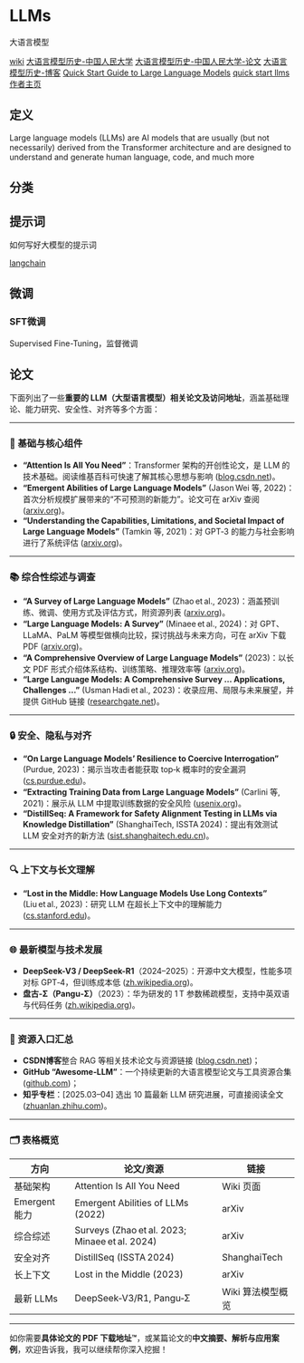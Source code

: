 # LLMs

大语言模型

[wiki](https://en.wikipedia.org/wiki/Large_language_model )
[大语言模型历史-中国人民大学](http://ai.ruc.edu.cn/research/science/20230605100.html )
[大语言模型历史-中国人民大学-论文](https://arxiv.org/abs/2303.18223 )
[大语言模型历史-博客](https://juejin.cn/post/7226541360044556343 )
[Quick Start Guide to Large Language Models](https://archive.org/details/quick-start-guide-to-large-language-models-strategies-and-best-practices-for-usi_202407/page/n5/mode/2up?view=theater)
[quick start llms 作者主页](https://sinanozdemir.ai/#publications)


## 定义

Large language models (LLMs) are AI models that are usually (but not necessarily) derived from the Transformer architecture and are designed to understand and generate human language, code, and much more


## 分类

## 提示词


如何写好大模型的提示词

[langchain](https://python.langchain.com/docs/introduction/)

## 微调

### SFT微调
Supervised Fine-Tuning，监督微调


## 论文

下面列出了一些**重要的 LLM（大型语言模型）相关论文及访问地址**，涵盖基础理论、能力研究、安全性、对齐等多个方面：

---

### 📘 基础与核心组件

* **“Attention Is All You Need”**：Transformer 架构的开创性论文，是 LLM 的技术基础。阅读维基百科可快速了解其核心思想与影响 ([blog.csdn.net][1])。
* **“Emergent Abilities of Large Language Models”** (Jason Wei 等, 2022)：首次分析规模扩展带来的“不可预测的新能力”。论文可在 arXiv 查阅 ([arxiv.org][2])。
* **“Understanding the Capabilities, Limitations, and Societal Impact of Large Language Models”** (Tamkin 等, 2021)：对 GPT‑3 的能力与社会影响进行了系统评估 ([arxiv.org][3])。

---

### 📚 综合性综述与调查

* **“A Survey of Large Language Models”** (Zhao et al., 2023)：涵盖预训练、微调、使用方式及评估方式，附资源列表 ([arxiv.org][4])。
* **“Large Language Models: A Survey”** (Minaee et al., 2024)：对 GPT、LLaMA、PaLM 等模型做横向比较，探讨挑战与未来方向，可在 arXiv 下载 PDF ([arxiv.org][5])。
* **“A Comprehensive Overview of Large Language Models”** (2023)：以长文 PDF 形式介绍体系结构、训练策略、推理效率等 ([arxiv.org][6])。
* **“Large Language Models: A Comprehensive Survey … Applications, Challenges …”** (Usman Hadi et al., 2023)：收录应用、局限与未来展望，并提供 GitHub 链接 ([researchgate.net][7])。

---

### 🔒 安全、隐私与对齐

* **“On Large Language Models’ Resilience to Coercive Interrogation”** (Purdue, 2023)：揭示当攻击者能获取 top‑k 概率时的安全漏洞 ([cs.purdue.edu][8])。
* **“Extracting Training Data from Large Language Models”** (Carlini 等, 2021)：展示从 LLM 中提取训练数据的安全风险 ([usenix.org][9])。
* **“DistillSeq: A Framework for Safety Alignment Testing in LLMs via Knowledge Distillation”** (ShanghaiTech, ISSTA 2024)：提出有效测试 LLM 安全对齐的新方法 ([sist.shanghaitech.edu.cn][10])。

---

### 🔍 上下文与长文理解

* **“Lost in the Middle: How Language Models Use Long Contexts”** (Liu et al., 2023)：研究 LLM 在超长上下文中的理解能力 ([cs.stanford.edu][11])。

---

### 🌐 最新模型与技术发展

* **DeepSeek-V3 / DeepSeek-R1**（2024–2025）：开源中文大模型，性能多项对标 GPT‑4，但训练成本低 ([zh.wikipedia.org][12])。
* **盘古‑Σ（Pangu‑Σ）**（2023）：华为研发的 1 T 参数稀疏模型，支持中英双语与代码任务 ([zh.wikipedia.org][13])。

---

### 🔗 资源入口汇总

* **CSDN博客**整合 RAG 等相关技术论文与资源链接 ([blog.csdn.net][1])；
* **GitHub “Awesome‑LLM”**：一个持续更新的大语言模型论文与工具资源合集 ([github.com][14])；
* **知乎专栏**：\[2025.03–04] 选出 10 篇最新 LLM 研究进展，可直接阅读全文 ([zhuanlan.zhihu.com][15])。

---

### 🗂 表格概览

| 方向          | 论文/资源                                          | 链接           |
| ----------- | ---------------------------------------------- | ------------ |
| 基础架构        | Attention Is All You Need                      | Wiki 页面      |
| Emergent 能力 | Emergent Abilities of LLMs (2022)              | arXiv        |
| 综合综述        | Surveys (Zhao et al. 2023; Minaee et al. 2024) | arXiv        |
| 安全对齐        | DistillSeq (ISSTA 2024)                        | ShanghaiTech |
| 长上下文        | Lost in the Middle (2023)                      | arXiv        |
| 最新 LLMs     | DeepSeek‑V3/R1, Pangu‑Σ                        | Wiki 算法模型概览  |

---

如你需要**具体论文的 PDF 下载地址™**，或某篇论文的**中文摘要、解析与应用案例**，欢迎告诉我，我可以继续帮你深入挖掘！

[1]: https://blog.csdn.net/weixin_44885180/article/details/140368817?utm_source=chatgpt.com "大模型论文、github地址汇总原创 - CSDN博客"
[2]: https://arxiv.org/abs/2206.07682?utm_source=chatgpt.com "Emergent Abilities of Large Language Models"
[3]: https://arxiv.org/abs/2102.02503?utm_source=chatgpt.com "Understanding the Capabilities, Limitations, and Societal Impact of Large Language Models"
[4]: https://arxiv.org/abs/2303.18223?utm_source=chatgpt.com "A Survey of Large Language Models"
[5]: https://arxiv.org/abs/2402.06196?utm_source=chatgpt.com "Large Language Models: A Survey"
[6]: https://arxiv.org/pdf/2307.06435?utm_source=chatgpt.com "[PDF] A Comprehensive Overview of Large Language Models - arXiv"
[7]: https://www.researchgate.net/publication/372258530_Large_Language_Models_A_Comprehensive_Survey_of_its_Applications_Challenges_Limitations_and_Future_Prospects?utm_source=chatgpt.com "(PDF) Large Language Models: A Comprehensive Survey of its ..."
[8]: https://www.cs.purdue.edu/homes/cheng535/static/papers/sp24_lint.pdf?utm_source=chatgpt.com "[PDF] On Large Language Models' Resilience to Coercive Interrogation"
[9]: https://www.usenix.org/system/files/sec21-carlini-extracting.pdf?utm_source=chatgpt.com "[PDF] Extracting Training Data from Large Language Models - USENIX"
[10]: https://sist.shanghaitech.edu.cn/2025/0320/c2858a1108422/page.htm?utm_source=chatgpt.com "科研进展| 信息学院系统与安全中心在大语言模型（LLMs）研究方面 ..."
[11]: https://cs.stanford.edu/~nfliu/papers/lost-in-the-middle.arxiv2023.pdf?utm_source=chatgpt.com "[PDF] Lost in the Middle: How Language Models Use Long Contexts"
[12]: https://zh.wikipedia.org/wiki/DeepSeek-V3?utm_source=chatgpt.com "DeepSeek-V3"
[13]: https://zh.wikipedia.org/wiki/%E7%9B%98%E5%8F%A4%E5%A4%A7%E6%A8%A1%E5%9E%8B?utm_source=chatgpt.com "盘古大模型"
[14]: https://github.com/Hannibal046/Awesome-LLM?utm_source=chatgpt.com "Awesome-LLM: a curated list of Large Language Model - GitHub"
[15]: https://zhuanlan.zhihu.com/p/1891444022985340495?utm_source=chatgpt.com "论文分享| 大语言模型最新进展 - 知乎专栏"

